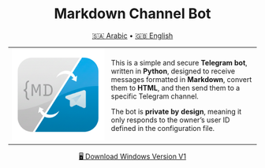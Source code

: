 <h1 align="center">Markdown Channel Bot</h1>

<p align="center">
  <a href="READMEAR.md">🇸🇦 Arabic</a> • 
  <a href="READMEEN.md">🇬🇧 English</a>
</p>

<table>
<tr>
<td width="40%" align="center">
  <img src="https://github.com/crrrowz/MD-Sofrware/blob/main/app.png?raw=true" width="300" />
</td>
<td width="60%" valign="middle">

This is a simple and secure **Telegram bot**, written in **Python**, designed to receive messages formatted in **Markdown**, convert them to **HTML**, and then send them to a specific Telegram channel.  

The bot is **private by design**, meaning it only responds to the owner’s user ID defined in the configuration file.

</td>
</tr>
</table>

<p align="center">
  <a href="https://github.com/crrrowz/MD-Sofrware/releases/tag/v1.0" target="_blank">
    🖥️ Download Windows Version V1
  </a>
</p>
